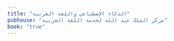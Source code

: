 ```yaml
---
title: "الذكاء الإصطناعي واللغة العربية"
pubhouse: "مركز الملك عبد الله لخدمة اللغة العربية"
book: "true"
---
```

